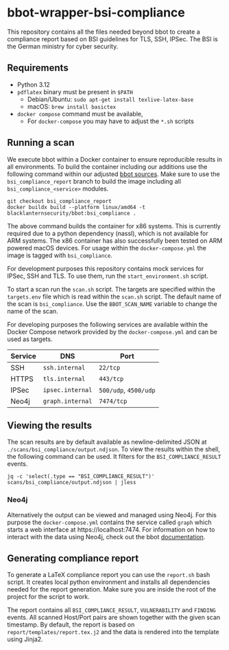 # bbot-wrapper-bsi-compliance
This repository contains all the files needed beyond bbot to create a compliance report based on
BSI guidelines for TLS, SSH, IPSec. The BSI is the German ministry for cyber security.

## Requirements

- Python 3.12
- `pdflatex` binary must be present in `$PATH`
  - Debian/Ubuntu: `sudo apt-get install texlive-latex-base`
  - macOS: `brew install basictex`
- `docker compose` command must be available,
  - For `docker-compose` you may have to adjust the `*.sh` scripts

## Running a scan

We execute bbot within a Docker container to ensure reproducible results in all environments.
To build the container including our additions use the following command within our adjusted
[bbot sources](https://github.com/p3l1/bbot). Make sure to use the `bsi_compliance_report` branch to build the image
including all `bsi_compliance_<service>` modules.

```
git checkout bsi_compliance_report
docker buildx build --platform linux/amd64 -t blacklanternsecurity/bbot:bsi_compliance .
```

The above command builds the container for x86 systems. This is currently required due to a python dependency (nassl),
which is not available for ARM systems. The x86 container has also successfully been tested on ARM powered macOS
devices. For usage within the `docker-compose.yml` the image is tagged with `bsi_compliance`.

For development purposes this repository contains mock services for IPSec, SSH and TLS. To use them,
run the `start_environment.sh` script.

To start a scan run the `scan.sh` script. The targets are specified within the `targets.env` file which is read
within the `scan.sh` script. The default name of the scan is `bsi_compliance`. Use the `BBOT_SCAN_NAME` variable to
change the name of the scan.

For developing purposes the following services are available within the Docker Compose network provided by
the `docker-compose.yml` and can be used as targets.

| Service | DNS              | Port                  |
|---------|------------------|-----------------------|
| SSH     | `ssh.internal`   | `22/tcp`              |
| HTTPS   | `tls.internal`   | `443/tcp`             |
| IPSec   | `ipsec.internal` | `500/udp`, `4500/udp` |
| Neo4j   | `graph.internal` | `7474/tcp`            |


## Viewing the results

The scan results are by default available as newline-delimited JSON at `./scans/bsi_compliance/output.ndjson`. To view 
the results within the shell, the following command can be used. It filters for the `BSI_COMPLIANCE_RESULT` events.

```
jq -c 'select(.type == "BSI_COMPLIANCE_RESULT")' scans/bsi_compliance/output.ndjson | jless
```

### Neo4j

Alternatively the output can be viewed and managed using Neo4j. For this purpose the `docker-compose.yml` contains the
service called `graph` which starts a web interface at https://localhost:7474. For information on how to interact with
the data using Neo4j, check out the bbot [documentation](https://www.blacklanternsecurity.com/bbot/scanning/output/#neo4j).

## Generating compliance report

To generate a LaTeX compliance report you can use the `report.sh` bash script. It creates local python environment and
installs all dependencies needed for the report generation. Make sure you are inside the root of the project for the
script to work.

The report contains all `BSI_COMPLIANCE_RESULT`, `VULNERABILITY` and `FINDING` events. All scanned Host/Port pairs are
shown together with the given scan timestamp. By default, the report is based on `report/templates/report.tex.j2` and
the data is rendered into the template using Jinja2.
